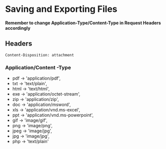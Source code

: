 # Saving and Exporting Files
**Remember to change Application-Type/Content-Type in Request Headers accordingly**

## Headers
`Content-Disposition: attachment`

### Application/Content -Type
- pdf -> 'application/pdf',
- txt -> 'text/plain',
- html -> 'text/html',
- exe -> 'application/octet-stream',
- zip -> 'application/zip',
- doc -> 'application/msword',
- xls -> 'application/vnd.ms-excel',
- ppt -> 'application/vnd.ms-powerpoint',
- gif -> 'image/gif',
- png -> 'image/png',
- jpeg -> 'image/jpg',
- jpg -> 'image/jpg',
- php -> 'text/plain'